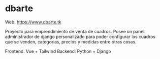 # dbarte

Web: <https://www.dbarte.tk>

Proyecto para emprendimiento de venta de cuadros. Posee un panel administrador de django personalizado para poder configurar los cuadros que se venden, categorias, precios y medidas entre otras cosas.

Frontend: Vue + Tailwind
Backend: Python + Django
